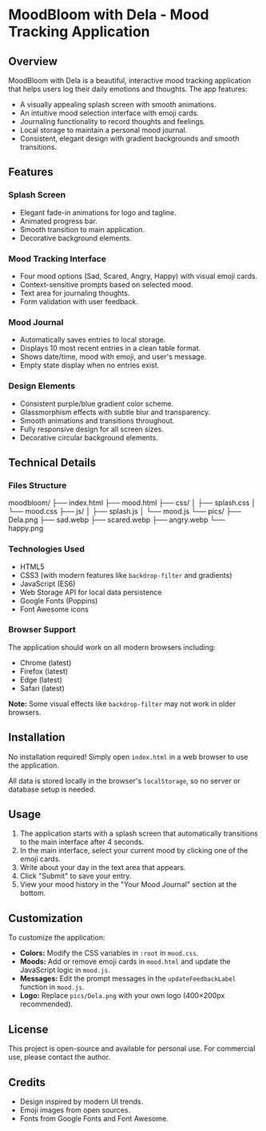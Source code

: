 # MoodBloom with Dela - Mood Tracking Application

## Overview

MoodBloom with Dela is a beautiful, interactive mood tracking application that helps users log their daily emotions and thoughts. The app features:

- A visually appealing splash screen with smooth animations.
- An intuitive mood selection interface with emoji cards.
- Journaling functionality to record thoughts and feelings.
- Local storage to maintain a personal mood journal.
- Consistent, elegant design with gradient backgrounds and smooth transitions.

## Features

### Splash Screen

- Elegant fade-in animations for logo and tagline.
- Animated progress bar.
- Smooth transition to main application.
- Decorative background elements.

### Mood Tracking Interface

- Four mood options (Sad, Scared, Angry, Happy) with visual emoji cards.
- Context-sensitive prompts based on selected mood.
- Text area for journaling thoughts.
- Form validation with user feedback.

### Mood Journal

- Automatically saves entries to local storage.
- Displays 10 most recent entries in a clean table format.
- Shows date/time, mood with emoji, and user's message.
- Empty state display when no entries exist.

### Design Elements

- Consistent purple/blue gradient color scheme.
- Glassmorphism effects with subtle blur and transparency.
- Smooth animations and transitions throughout.
- Fully responsive design for all screen sizes.
- Decorative circular background elements.

## Technical Details

### Files Structure
moodbloom/
├── index.html
├── mood.html
├── css/
│   ├── splash.css
│   └── mood.css
├── js/
│   ├── splash.js
│   └── mood.js
└── pics/
    ├── Dela.png
    ├── sad.webp
    ├── scared.webp
    ├── angry.webp
    └── happy.png
### Technologies Used

- HTML5
- CSS3 (with modern features like `backdrop-filter` and gradients)
- JavaScript (ES6)
- Web Storage API for local data persistence
- Google Fonts (Poppins)
- Font Awesome icons

### Browser Support

The application should work on all modern browsers including:

- Chrome (latest)
- Firefox (latest)
- Edge (latest)
- Safari (latest)

**Note:** Some visual effects like `backdrop-filter` may not work in older browsers.

## Installation

No installation required! Simply open `index.html` in a web browser to use the application.

All data is stored locally in the browser's `localStorage`, so no server or database setup is needed.

## Usage

1.  The application starts with a splash screen that automatically transitions to the main interface after 4 seconds.
2.  In the main interface, select your current mood by clicking one of the emoji cards.
3.  Write about your day in the text area that appears.
4.  Click "Submit" to save your entry.
5.  View your mood history in the "Your Mood Journal" section at the bottom.

## Customization

To customize the application:

-   **Colors:** Modify the CSS variables in `:root` in `mood.css`.
-   **Moods:** Add or remove emoji cards in `mood.html` and update the JavaScript logic in `mood.js`.
-   **Messages:** Edit the prompt messages in the `updateFeedbackLabel` function in `mood.js`.
-   **Logo:** Replace `pics/Dela.png` with your own logo (400×200px recommended).

## License

This project is open-source and available for personal use. For commercial use, please contact the author.

## Credits

-   Design inspired by modern UI trends.
-   Emoji images from open sources.
-   Fonts from Google Fonts and Font Awesome.
